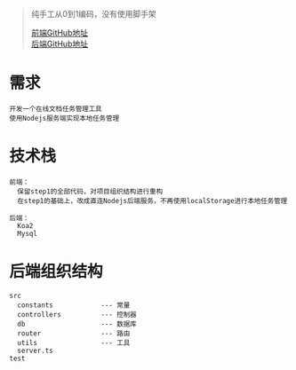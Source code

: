> 纯手工从0到1编码，没有使用脚手架 <br/>
> 
> [前端GitHub地址](https://github.com/su-rm-rf/fe-step1) <br/>
> [后端GitHub地址](https://github.com/su-rm-rf/node_server)

# 需求
```
开发一个在线文档任务管理工具
使用Nodejs服务端实现本地任务管理
```

# 技术栈
```
前端：
  保留step1的全部代码，对项目组织结构进行重构
  在step1的基础上，改成直连Nodejs后端服务，不再使用localStorage进行本地任务管理
    
后端：
  Koa2
  Mysql
```

# 后端组织结构
```
src
  constants            --- 常量
  controllers          --- 控制器
  db                   --- 数据库
  router               --- 路由
  utils                --- 工具
  server.ts
test
```